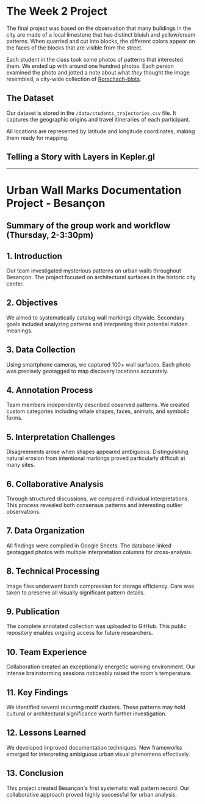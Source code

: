 # The Week 2 Project

The final project was based on the observation that many buildings in the city are made of a local limestone that has distinct bluish and yellow/cream patterns. When quarried and cut into blocks, the different colors appear on the faces of the blocks that are visible from the street.

Each student in the class took some photos of patterns that interested them. We ended up with around one hundred photos. Each person examined the photo and jotted a note about what *they* thought the image resembled, a city-wide collection of [Rorschach-blots](https://en.wikipedia.org/wiki/Rorschach_test).

## The Dataset

Our dataset is stored in the `/data/students_trajectories.csv` file. It captures the geographic origins and travel itineraries of each participant.

All locations are represented by latitude and longitude coordinates, making them ready for mapping.

## Telling a Story with Layers in Kepler.gl

_______________________________________________________________________________

# Urban Wall Marks Documentation Project - Besançon  
## Summary of the group work and workflow (Thursday, 2-3:30pm)  

## 1. Introduction  
Our team investigated mysterious patterns on urban walls throughout Besançon. The project focused on architectural surfaces in the historic city center.  

## 2. Objectives  
We aimed to systematically catalog wall markings citywide. Secondary goals included analyzing patterns and interpreting their potential hidden meanings.  

## 3. Data Collection  
Using smartphone cameras, we captured 100+ wall surfaces. Each photo was precisely geotagged to map discovery locations accurately.  

## 4. Annotation Process  
Team members independently described observed patterns. We created custom categories including whale shapes, faces, animals, and symbolic forms.  

## 5. Interpretation Challenges  
Disagreements arose when shapes appeared ambiguous. Distinguishing natural erosion from intentional markings proved particularly difficult at many sites.  

## 6. Collaborative Analysis  
Through structured discussions, we compared individual interpretations. This process revealed both consensus patterns and interesting outlier observations.  

## 7. Data Organization  
All findings were compiled in Google Sheets. The database linked geotagged photos with multiple interpretation columns for cross-analysis.  

## 8. Technical Processing  
Image files underwent batch compression for storage efficiency. Care was taken to preserve all visually significant pattern details.  

## 9. Publication  
The complete annotated collection was uploaded to GitHub. This public repository enables ongoing access for future researchers.  

## 10. Team Experience  
Collaboration created an exceptionally energetic working environment. Our intense brainstorming sessions noticeably raised the room's temperature.  

## 11. Key Findings  
We identified several recurring motif clusters. These patterns may hold cultural or architectural significance worth further investigation.  

## 12. Lessons Learned  
We developed improved documentation techniques. New frameworks emerged for interpreting ambiguous urban visual phenomena effectively.  

## 13. Conclusion  
This project created Besançon's first systematic wall pattern record. Our collaborative approach proved highly successful for urban analysis.  
